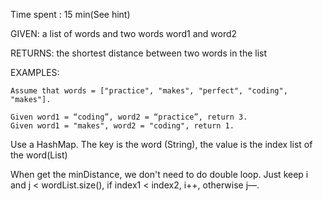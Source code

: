 Time spent : 15 min(See hint)

GIVEN: a list of words and two words word1 and word2

RETURNS: the shortest distance between two words in the list

EXAMPLES:

```
Assume that words = ["practice", "makes", "perfect", "coding", "makes"].

Given word1 = “coding”, word2 = “practice”, return 3.
Given word1 = "makes", word2 = "coding", return 1.
```

Use a HashMap. The key is the word (String), the value is the index list of the word(List<Integer>)

When get the minDistance, we don't need to do double loop. Just keep i and j < wordList.size(), if index1 < index2, i++, otherwise j—.